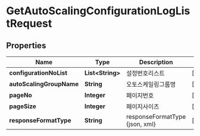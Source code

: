 
# GetAutoScalingConfigurationLogListRequest

## Properties
Name | Type | Description | Notes
------------ | ------------- | ------------- | -------------
**configurationNoList** | **List&lt;String&gt;** | 설정번호리스트 |  [optional]
**autoScalingGroupName** | **String** | 오토스케일링그룹명 |  [optional]
**pageNo** | **Integer** | 페이지번호 |  [optional]
**pageSize** | **Integer** | 페이지사이즈 |  [optional]
**responseFormatType** | **String** | responseFormatType {json, xml} |  [optional]



